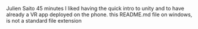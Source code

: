 Julien Saito
45 minutes
I liked having the quick intro to unity and to have already a VR app deployed on the phone.
this README.md file on windows, is not a standard file extension